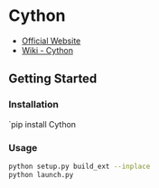 # Cython

* [Official Website](https://cython.org/)
* [Wiki - Cython](https://en.wikipedia.org/wiki/Cython)

## Getting Started

### Installation

`pip install Cython

### Usage

```sh
python setup.py build_ext --inplace
python launch.py
```
